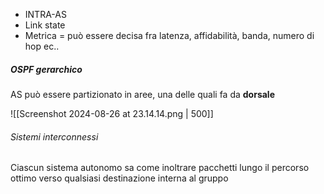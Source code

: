 - INTRA-AS
- Link state
- Metrica = può essere decisa fra latenza, affidabilità, banda, numero di hop ec..

##### OSPF gerarchico
AS può essere partizionato in aree, una delle quali fa da **dorsale**

![[Screenshot 2024-08-26 at 23.14.14.png | 500]]

###### Sistemi interconnessi
Ciascun sistema autonomo sa come inoltrare pacchetti lungo il percorso ottimo verso qualsiasi destinazione interna al gruppo